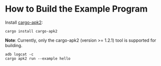 # How to Build the Example Program

Install [cargo-apk2](https://github.com/mzdk100/cargo-apk2):
```shell
cargo install cargo-apk2
```

**Note**: Currently, only the cargo-apk2 (version >= 1.2.1) tool is supported for building.

```shell
adb logcat -c
cargo apk2 run --example hello
```